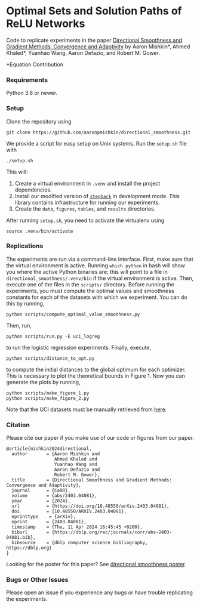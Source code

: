 # Optimal Sets and Solution Paths of ReLU Networks 

Code to replicate experiments in the paper 
[Directional Smoothness and Gradient Methods: Convergence and Adaptivity](https://openreview.net/forum?id=m9WZrEXWl5) by Aaron 
Mishkin*, Ahmed Khaled*, Yuanhao Wang, Aaron Defazio, and Robert M. Gower.

*Equation Contribution

### Requirements

Python 3.8 or newer.

### Setup

Clone the repository using

```
git clone https://github.com/aaronpmishkin/directional_smoothness.git
```

We provide a script for easy setup on Unix systems. Run the `setup.sh` file with

```
./setup.sh
```

This will:

1. Create a virtual environment in `.venv` and install the project dependencies.
2. Install our modified version of [`stepback`](https://github.com/fabian-sp/step-back) in development mode. 
This library contains infrastructure for running our experiments.
3. Create the `data`, `figures`, `tables`, and `results`  directories.

After running `setup.sh`, you need to activate the virtualenv using

```
source .venv/bin/activate
```

### Replications

The experiments are run via a command-line interface.
First, make sure that the virtual environment is active.
Running `which python` in bash will show you where the active Python binaries are; 
this will point to a file in `directional_smoothness/.venv/bin` if the virtual 
environment is active.
Then, execute one of the files in the `scripts/` directory. 
Before running the experiments, you must compute the optimal values and 
smoothness constants for each of the datasets with which we experiment. 
You can do this by running,
```
python scripts/compute_optimal_value_smoothness.py
```
Then, run, 
```
python scripts/run.py -E uci_logreg
```
to run the logistic regression experiments.
Finally, execute,
```
python scripts/distance_to_opt.py
```
to compute the initial distances to the global optimum for each optimizer.
This is necessary to plot the theoretical bounds in Figure 1.
Now you can generate the plots by running,
```
python scripts/make_figure_1.py
python scripts/make_figure_2.py
```

Note that the UCI datasets must be manually retrieved from 
[here](http://persoal.citius.usc.es/manuel.fernandez.delgado/papers/jmlr/data.tar.gz).


### Citation

Please cite our paper if you make use of our code or figures from our paper. 

```
@article{mishkin2024directional,
  author       = {Aaron Mishkin and
                  Ahmed Khaled and
                  Yuanhao Wang and
                  Aaron Defazio and
                  Robert M. Gower},
  title        = {Directional Smoothness and Gradient Methods: Convergence and Adaptivity},
  journal      = {CoRR},
  volume       = {abs/2403.04081},
  year         = {2024},
  url          = {https://doi.org/10.48550/arXiv.2403.04081},
  doi          = {10.48550/ARXIV.2403.04081},
  eprinttype    = {arXiv},
  eprint       = {2403.04081},
  timestamp    = {Thu, 11 Apr 2024 16:45:45 +0200},
  biburl       = {https://dblp.org/rec/journals/corr/abs-2403-04081.bib},
  bibsource    = {dblp computer science bibliography, https://dblp.org}
}
```

Looking for the poster for this paper?
See [directional smoothness poster](https://github.com/aaronpmishkin/directional_smoothness_poster).

### Bugs or Other Issues

Please open an issue if you experience any bugs or have trouble replicating the experiments.

